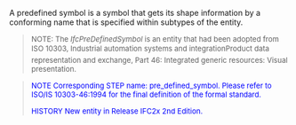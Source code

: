 ﻿A predefined symbol is a symbol that gets its shape information by a conforming name that is specified within subtypes of the entity.

> <font size="-1">NOTE: The <i>IfcPreDefinedSymbol</i> is an
		entity that had been adopted from ISO 10303, Industrial automation systems and
		integration&#151;Product data representation and exchange, Part 46: Integrated
		generic resources: Visual presentation. </font>

> <font color="#0000FF" size="-1"> NOTE Corresponding STEP name:
		  pre_defined_symbol. Please refer to ISO/IS 10303-46:1994 for the final
		  definition of the formal standard. </font>
> 
> <font size="-1"><font color="#0000FF">HISTORY New entity in Release
		  IFC2x 2nd Edition.</font> </font>
>
